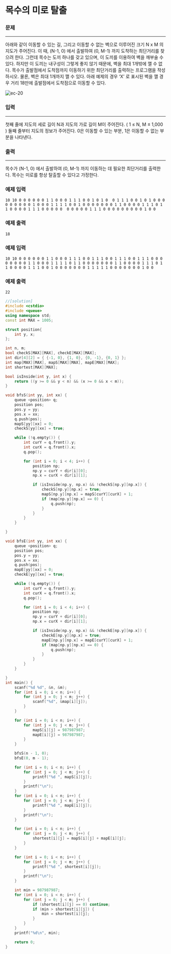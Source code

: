 # 목수의 미로 탈출

### 문제

------

아래와 같이 이동할 수 있는 길, 그리고 이동할 수 없는 벽으로 이루어진 크기 N x M 의 지도가 주어진다. 이 때, (N-1, 0) 에서 출발하여 (0, M-1) 까지 도착하는 최단거리를 찾으려 한다. 그런데 목수는 도끼 하나를 갖고 있으며, 이 도끼를 이용하여 벽을 깨부술 수 있다. 하지만 이 도끼는 내구성이 그렇게 좋지 않기 때문에, 벽을 최대 1개밖에 깰 수 없다. 목수가 출발점에서 도착점까지 이동하기 위한 최단거리를 출력하는 프로그램을 작성하시오. 물론, 벽은 최대 1개까지 깰 수 있다. 아래 예제의 경우 ‘X’ 로 표시된 벽을 깰 경우 거리 18만에 출발점에서 도착점으로 이동할 수 있다.

![ec-20](https://s3.ap-northeast-2.amazonaws.com/alms-problem/ec-20.PNG)

 

### 입력

------

첫째 줄에 지도의 세로 길이 N과 지도의 가로 길이 M이 주어진다. ( 1 ≤ N, M ≤ 1,000 ) 둘째 줄부터 지도의 정보가 주어진다. 0은 이동할 수 있는 부분, 1은 이동할 수 없는 부분을 나타낸다.

 

### 출력

------

목수가 (N-1, 0) 에서 출발하여 (0, M-1) 까지 이동하는 데 필요한 최단거리를 출력한다. 목수는 미로를 항상 탈출할 수 있다고 가정한다.

 

### 예제 입력

```
10 10 0 0 0 0 0 0 1 1 0 0 0 1 1 1 0 0 1 0 1 0  0 1 1 1 0 0 1 0 1 0 0 0 0 0 0 0 0 0 1 0 0 0 1 1 1 1 0 0 1 0 0 0 0 0 0 0 1 1 0 0 0 0 1 1 1 0 1 1 0 0 0 0 1 1 1 0 0 0 0 0  0 0 0 0 0 1 1 1 0 0 0 0 0 0 0 0 0 1 0 0
```

### 예제 출력

```
18
```

 

### 예제 입력

```
10 10 0 0 0 0 0 0 1 1 0 0 0 1 1 1 0 0 1 1 1 0 0 1 1 1 0 0 1 1 1 0 0 0 0 0 0 0 0 1 1 0 0 0 1 1 1 1 0 1 1 0 0 0 0 0 0 0 1 1 0 0 0 0 1 1 1 0 1 1 0 0 0 0 1 1 1 0 0 1 0 0 0 0 0 0 0 1 1 1 1 1 0 0 0 0 0 0 0 1 0 0
```

### 예제 출력

```
22
```

```c++
//[solution]
#include <cstdio>
#include <queue>
using namespace std;
const int MAX = 1005;

struct position{
	int y, x;
};

int n, m;
bool checkS[MAX][MAX], checkE[MAX][MAX];
int dir[4][2] = { {-1, 0}, {1, 0}, {0, -1}, {0, 1} };
int map[MAX][MAX], mapS[MAX][MAX], mapE[MAX][MAX];
int shortest[MAX][MAX];

bool isInside(int y, int x) {
	return ((y >= 0 && y < n) && (x >= 0 && x < m));
}

void bfsS(int yy, int xx) {
	queue <position> q;
	position pos;
	pos.y = yy;
	pos.x = xx;
	q.push(pos);
	mapS[yy][xx] = 0;
	checkS[yy][xx] = true;

	while (!q.empty()) {
		int curY = q.front().y;
		int curX = q.front().x;
		q.pop();

		for (int i = 0; i < 4; i++) {
			position np;
			np.y = curY + dir[i][0];
			np.x = curX + dir[i][1];

			if (isInside(np.y, np.x) && !checkS[np.y][np.x]) {
				checkS[np.y][np.x] = true;
				mapS[np.y][np.x] = mapS[curY][curX] + 1;
				if (map[np.y][np.x] == 0) {
					q.push(np);
				}
			}
		}
	}

}

void bfsE(int yy, int xx) {
	queue <position> q;
	position pos;
	pos.y = yy;
	pos.x = xx;
	q.push(pos);
	mapE[yy][xx] = 0;
	checkE[yy][xx] = true;

	while (!q.empty()) {
		int curY = q.front().y;
		int curX = q.front().x;
		q.pop();

		for (int i = 0; i < 4; i++) {
			position np;
			np.y = curY + dir[i][0];
			np.x = curX + dir[i][1];

			if (isInside(np.y, np.x) && !checkE[np.y][np.x]) {
				checkE[np.y][np.x] = true;
				mapE[np.y][np.x] = mapE[curY][curX] + 1;
				if (map[np.y][np.x] == 0) {
					q.push(np);
				}
			}
		}
	}

}
int main() {
	scanf("%d %d", &n, &m);
	for (int i = 0; i < n; i++) {
		for (int j = 0; j < m; j++) {
			scanf("%d", &map[i][j]);
		}
	}

	for (int i = 0; i < n; i++) {
		for (int j = 0; j < m; j++) {
			mapS[i][j] = 987987987;
			mapE[i][j] = 987987987;
		}
	}

	bfsS(n - 1, 0);
	bfsE(0, m - 1);

	for (int i = 0; i < n; i++) {
		for (int j = 0; j < m; j++) {
			printf("%d ", mapS[i][j]);
		}
		printf("\n");
	}
	for (int i = 0; i < n; i++) {
		for (int j = 0; j < m; j++) {
			printf("%d ", mapE[i][j]);
		}
		printf("\n");
	}

	for (int i = 0; i < n; i++) {
		for (int j = 0; j < m; j++) {
			shortest[i][j] = mapS[i][j] + mapE[i][j];
		}
	}

	for (int i = 0; i < n; i++) {
		for (int j = 0; j < m; j++) {
			printf("%d ", shortest[i][j]);
		}
		printf("\n");
	}

	int min = 987987987;
	for (int i = 0; i < n; i++) {
		for (int j = 0; j < m; j++) {
			if (shortest[i][j] == 0) continue;
			if (min > shortest[i][j]) {
				min = shortest[i][j];
			}
		}
	}
	printf("%d\n", min);

	return 0;
}
```

